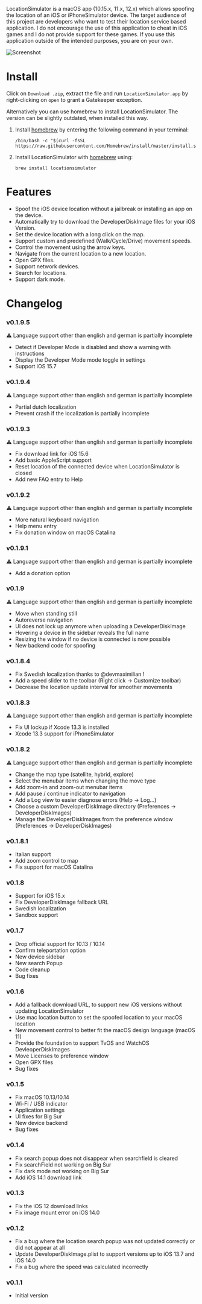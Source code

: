 LocationSimulator is a macOS app (10.15.x, 11.x, 12.x) which allows spoofing the location of an iOS or iPhoneSimulator device. The target audience of this project are developers who want to test their location service based application. I do not encourage the use of this application to cheat in iOS games and I do not provide support for these games. If you use this application outside of the intended purposes, you are on your own.

![Screenshot](https://raw.githubusercontent.com/Schlaubischlump/LocationSimulator/master/Preview/screenshot.png)

# Install 

Click on `Download .zip`, extract the file and run `LocationSimulator.app` by right-clicking on `open` to grant a Gatekeeper exception.

Alternatively you can use homebrew to install LocationSimulator. The version can be slightly outdated, when installed this way.

1. Install [homebrew](https://brew.sh) by entering the following command in your terminal: 

	```shell
	/bin/bash -c "$(curl -fsSL https://raw.githubusercontent.com/Homebrew/install/master/install.sh)"
	```
2. Install LocationSimulator with [homebrew](https://brew.sh) using:

	```shell
	brew install locationsimulator
	```

# Features

- Spoof the iOS device location without a jailbreak or installing an app on the device.
- Automatically try to download the DeveloperDiskImage files for your iOS Version.
- Set the device location with a long click on the map.
- Support custom and predefined (Walk/Cycle/Drive) movement speeds.
- Control the movement using the arrow keys.
- Navigate from the current location to a new location.
- Open GPX files.
- Support network devices.
- Search for locations.
- Support dark mode.

# Changelog

### v0.1.9.5
⚠️ Language support other than english and german is partially incomplete
- Detect if Developer Mode is disabled and show a warning with instructions
- Display the Developer Mode mode toggle in settings
- Support iOS 15.7

### v0.1.9.4
⚠️ Language support other than english and german is partially incomplete
- Partial dutch localization
- Prevent crash if the localization is partially incomplete

### v0.1.9.3
⚠️ Language support other than english and german is partially incomplete
- Fix download link for iOS 15.6
- Add basic AppleScript support
- Reset location of the connected device when LocationSimulator is closed
- Add new FAQ entry to Help

### v0.1.9.2
⚠️ Language support other than english and german is partially incomplete
- More natural keyboard navigation
- Help menu entry
- Fix donation window on macOS Catalina

### v0.1.9.1
⚠️ Language support other than english and german is partially incomplete
- Add a donation option

### v0.1.9
⚠️ Language support other than english and german is partially incomplete
- Move when standing still
- Autoreverse navigation
- UI does not lock up anymore when uploading a DeveloperDiskImage
- Hovering a device in the sidebar reveals the full name
- Resizing the window if no device is connected is now possible
- New backend code for spoofing

### v0.1.8.4
- Fix Swedish localization thanks to @devmaximilian !
- Add a speed slider to the toolbar (Right click -> Customize toolbar)
- Decrease the location update interval for smoother movements

### v0.1.8.3
⚠️ Language support other than english and german is partially incomplete
- Fix UI lockup if Xcode 13.3 is installed
- Xcode 13.3 support for iPhoneSimulator

### v0.1.8.2

⚠️ Language support other than english and german is partially incomplete
- Change the map type (satellite, hybrid, explore)
- Select the menubar items when changing the move type
- Add zoom-in and zoom-out menubar items
- Add pause / continue indicator to navigation
- Add a Log view to easier diagnose errors (Help -> Log...)
- Choose a custom DeveloperDiskImage directory (Preferences -> DeveloperDiskImages)
- Manage the DeveloperDiskImages from the preference window (Preferences -> DeveloperDiskImages)

### v0.1.8.1
- Italian support
- Add zoom control to map
- Fix support for macOS Catalina

### v0.1.8
- Support for iOS 15.x
- Fix DeveloperDiskImage fallback URL
- Swedish localization
- Sandbox support

### v0.1.7
- Drop official support for 10.13 / 10.14
- Confirm teleportation option
- New device sidebar
- New search Popup
- Code cleanup
- Bug fixes

### v0.1.6
- Add a fallback download URL, to support new iOS versions without updating LocationSimulator
- Use mac location button to set the spoofed location to your macOS location
- New movement control to better fit the macOS design language (macOS 11)
- Provide the foundation to support TvOS and WatchOS DevleoperDiskImages
- Move Licenses to preference window
- Open GPX files
- Bug fixes

### v0.1.5
- Fix macOS 10.13/10.14
- Wi-Fi / USB indicator
- Application settings
- UI fixes for Big Sur
- New device backend
- Bug fixes

### v0.1.4
- Fix search popup does not disappear when searchfield is cleared
- Fix searchField not working on Big Sur
- Fix dark mode not working on Big Sur
- Add iOS 14.1 download link

### v0.1.3
- Fix the iOS 12 download links
- Fix image mount error on iOS 14.0

### v0.1.2
- Fix a bug where the location search popup was not updated correctly or did not appear at all
- Update DeveloperDiskImage.plist to support versions up to iOS 13.7 and iOS 14.0
- Fix a bug where the speed was calculated incorrectly

### v0.1.1
- Initial version
